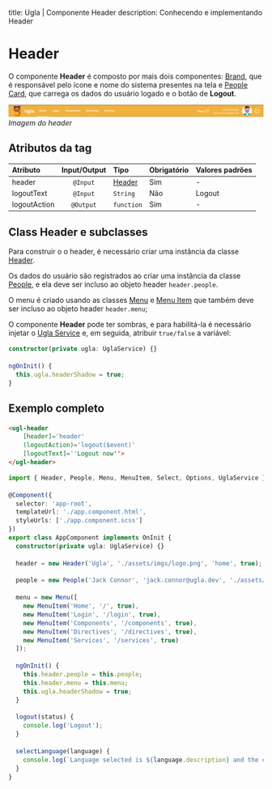 title: Ugla | Componente Header
description: Conhecendo e implementando Header

# Header
O componente **Header** é composto por mais dois componentes: [Brand](brand), que é responsável pelo ícone e nome do sistema presentes na tela e [People Card](peoplecard), que carrega os dados do usuário logado e o botão de **Logout**.

[![header](header.png)](header.png)
_Imagem do header_

## Atributos da tag

Atributo      | Input/Output   | Tipo                          | Obrigatório    | Valores padrões
:------------ | :------------: | :---------------------------- | :------------- | :-------------
header        | `@Input`       | [Header](../../models/header) | Sim            | -
logoutText    | `@Input`       | `String`                      | Não            | Logout
logoutAction  | `@Output`      | `function`                    | Sim            | -

## Class Header e subclasses

Para construir o o header, é necessário criar uma instância da classe [Header](../../models/header).

Os dados do usuário são registrados ao criar uma instãncia da classe [People](../../models/people), e ela deve ser incluso ao objeto header `header.people`.

O menu é criado usando as classes [Menu](../../models/menu) e [Menu Item](../../models/menu-item) que também deve ser incluso ao objeto header `header.menu`;

O componente **Header** pode ter sombras, e para habilitá-la é necessário injetar o [Ugla Service](../../service/ugla-service) e, em seguida, atribuir `true/false` a variável:

```typescript
constructor(private ugla: UglaService) {}

ngOnInit() {
  this.ugla.headerShadow = true;
}
```

## Exemplo completo

```html tab='HTML'
<ugl-header
    [header]='header'
    (logoutAction)='logout($event)'
    [logoutText]=''Logout now''>
</ugl-header>
```

```typescript tab='TS'
import { Header, People, Menu, MenuItem, Select, Options, UglaService } from 'ugla';

@Component({
  selector: 'app-root',
  templateUrl: './app.component.html',
  styleUrls: ['./app.component.scss']
})
export class AppComponent implements OnInit {
  constructor(private ugla: UglaService) {}

  header = new Header('Ugla', './assets/imgs/logo.png', 'home', true);

  people = new People('Jack Connor', 'jack.connor@ugla.dev', './assets/imgs/people.png');

  menu = new Menu([
    new MenuItem('Home', '/', true),
    new MenuItem('Login', '/login', true),
    new MenuItem('Components', '/components', true),
    new MenuItem('Directives', '/directives', true),
    new MenuItem('Services', '/services', true)
  ]);

  ngOnInit() {
    this.header.people = this.people;
    this.header.menu = this.menu;
    this.ugla.headerShadow = true;
  }

  logout(status) {
    console.log('Logout');
  }

  selectLanguage(language) {
    console.log(`Language selected is ${language.description} and the code is ${language.value}`);
  }
}
```
